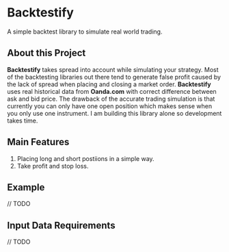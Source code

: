 # Backtestify

A simple backtest library to simulate real world trading. 

## About this Project

**Backtestify** takes spread into account while simulating your strategy. Most of the backtesting libraries out there tend to generate false profit caused by the lack of spread when placing and closing a market order. **Backtestify** uses real historical data from **Oanda.com** with correct difference between ask and bid price.
The drawback of the accurate trading simulation is that currently you can only have one open position which makes sense when you only use one instrument. I am building this library alone so development takes time.

## Main Features 

1. Placing long and short postiions in a simple way.
2. Take profit and stop loss.

## Example

// TODO

## Input Data Requirements

// TODO